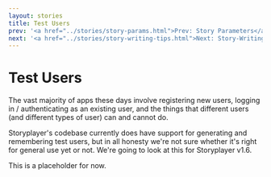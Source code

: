 ```yaml
---
layout: stories
title: Test Users
prev: '<a href="../stories/story-params.html">Prev: Story Parameters</a>'
next: '<a href="../stories/story-writing-tips.html">Next: Story-Writing Tips</a>'
---
```


# Test Users

The vast majority of apps these days involve registering new users, logging in / authenticating as an existing user, and the things that different users (and different types of user) can and cannot do.

Storyplayer's codebase currently does have support for generating and remembering test users, but in all honesty we're not sure whether it's right for general use yet or not.  We're going to look at this for Storyplayer v1.6.

This is a placeholder for now.